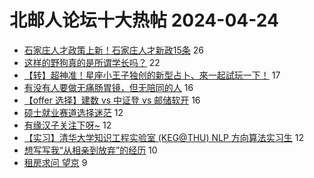 # 北邮人论坛十大热帖 2024-04-24

- [石家庄人才政策上新！石家庄人才新政15条](https://bbs.byr.cn/article/Hebei/251666) 26
- [这样的野狗真的是所谓学长吗？](https://bbs.byr.cn/article/Picture/3361003) 22
- [【转】超神准！星座小王子独创的新型占卜、來一起試玩一下！](https://bbs.byr.cn/article/Constellations/326533) 17
- [有没有人要做无痛肠胃镜，但无陪同的人](https://bbs.byr.cn/article/Health/232474) 16
- [【offer 选择】建数 vs 中证登 vs 邮储软开](https://bbs.byr.cn/article/Job/2211002) 16
- [硕士就业赛道选择迷茫](https://bbs.byr.cn/article/WorkLife/1213919) 12
- [有缘汉子关注下呀~](https://bbs.byr.cn/article/Friends/2052700) 12
- [【实习】清华大学知识工程实验室 (KEG@THU) NLP 方向算法实习生](https://bbs.byr.cn/article/StudyShare/207421) 12
- [想写写我“从相亲到放弃”的经历](https://bbs.byr.cn/article/Feeling/3186097) 10
- [租房求问 望京](https://bbs.byr.cn/article/Home/137429) 9



